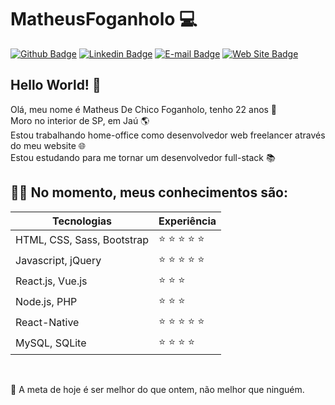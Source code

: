 # MatheusFoganholo :computer:

[![Github Badge](https://img.shields.io/badge/-Github-000?style=flat-square&logo=Github&logoColor=white&link=https://github.com/joaoazevedoJS)](https://github.com/MatheusFoganholo)
[![Linkedin Badge](https://img.shields.io/badge/-LinkedIn-blue?style=flat-square&logo=Linkedin&logoColor=white&link=https://www.linkedin.com/in/joaoazevedojs)](https://www.linkedin.com/in/MatheusFoganholo)
[![E-mail Badge](https://img.shields.io/badge/-E--mail-c14438?style=flat-square&logo=Gmail&logoColor=white&link=mailto:contato@joaoazevedojs.com.br)](mailto:contato@matheusfoganholo.com.br)
[![Web Site Badge](https://img.shields.io/badge/-Web%20Site-4285F4?style=flat-square&logo=Google%20Chrome&logoColor=white&link=https://www.joaoazevedojs.com.br)](https://www.matheusfoganholo.com.br)

## Hello World! :wave:
Olá, meu nome é Matheus De Chico Foganholo, tenho 22 anos 📅<br/>
Moro no interior de SP, em Jaú 🌎<br/>
Estou trabalhando home-office como desenvolvedor web freelancer através do meu website 🌐<br/>
Estou estudando para me tornar um desenvolvedor full-stack 📚

## :man_technologist: No momento, meus conhecimentos são: 

| Tecnologias | Experiência |
| - | - |
| HTML, CSS, Sass, Bootstrap | :star: :star: :star: :star: :star: | 
| Javascript, jQuery | :star: :star: :star: :star: :star: |
| React.js, Vue.js | :star: :star: :star: |
| Node.js, PHP | :star: :star: :star: |
| React-Native | :star: :star: :star: :star: :star: |
| MySQL, SQLite | :star: :star: :star: :star: |

<br/>

🚀 A meta de hoje é ser melhor do que ontem, não melhor que ninguém.
